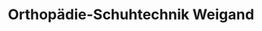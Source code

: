 ---
title: "Orthopädie-Schuhtechnik Weigand"
url: /dortmund/orthopaedie-schuhtechnik-weigand/
shop: Schuhe
---